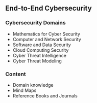 ## End-to-End Cybersecurity

### Cybersecurity Domains
* Mathematics for Cyber Security
* Computer and Network Security
* Software and Data Security
* Cloud Computing Security
* Cyber Threat Intelligence
* Cyber Threat Modeling 

### Content

* Domain knowledge
* Mind Maps 
* Reference Books and Journals 